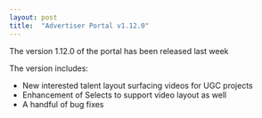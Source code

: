 ```yaml
---
layout: post
title:  "Advertiser Portal v1.12.0"
---
```


The version 1.12.0 of the portal has been released last week

The version includes:
- New interested talent layout surfacing videos for UGC projects
- Enhancement of Selects to support video layout as well
- A handful of bug fixes
